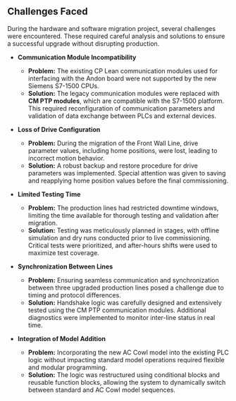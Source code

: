 ## **Challenges Faced**

During the hardware and software migration project, several challenges were encountered. These required careful analysis and solutions to ensure a successful upgrade without disrupting production.

- **Communication Module Incompatibility**
    - **Problem:** The existing CP Lean communication modules used for interfacing with the Andon board were not supported by the new Siemens S7-1500 CPUs.
    - **Solution:** The legacy communication modules were replaced with **CM PTP modules**, which are compatible with the S7-1500 platform. This required reconfiguration of communication parameters and validation of data exchange between PLCs and external devices.

- **Loss of Drive Configuration**
    - **Problem:** During the migration of the Front Wall Line, drive parameter values, including home positions, were lost, leading to incorrect motion behavior.
    - **Solution:** A robust backup and restore procedure for drive parameters was implemented. Special attention was given to saving and reapplying home position values before the final commissioning.

- **Limited Testing Time**
    - **Problem:** The production lines had restricted downtime windows, limiting the time available for thorough testing and validation after migration.
    - **Solution:** Testing was meticulously planned in stages, with offline simulation and dry runs conducted prior to live commissioning. Critical tests were prioritized, and after-hours shifts were used to maximize test coverage.

- **Synchronization Between Lines**
    - **Problem:** Ensuring seamless communication and synchronization between three upgraded production lines posed a challenge due to timing and protocol differences.
    - **Solution:** Handshake logic was carefully designed and extensively tested using the CM PTP communication modules. Additional diagnostics were implemented to monitor inter-line status in real time.

- **Integration of Model Addition**
    - **Problem:** Incorporating the new AC Cowl model into the existing PLC logic without impacting standard model operations required flexible and modular programming.
    - **Solution:** The logic was restructured using conditional blocks and reusable function blocks, allowing the system to dynamically switch between standard and AC Cowl model sequences.

